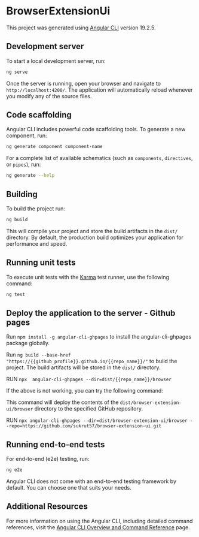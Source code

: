 # BrowserExtensionUi

This project was generated using [Angular CLI](https://github.com/angular/angular-cli) version 19.2.5.

## Development server

To start a local development server, run:

```bash
ng serve
```

Once the server is running, open your browser and navigate to `http://localhost:4200/`. The application will automatically reload whenever you modify any of the source files.

## Code scaffolding

Angular CLI includes powerful code scaffolding tools. To generate a new component, run:

```bash
ng generate component component-name
```

For a complete list of available schematics (such as `components`, `directives`, or `pipes`), run:

```bash
ng generate --help
```

## Building

To build the project run:

```bash
ng build
```

This will compile your project and store the build artifacts in the `dist/` directory. By default, the production build optimizes your application for performance and speed.

## Running unit tests

To execute unit tests with the [Karma](https://karma-runner.github.io) test runner, use the following command:

```bash
ng test
```


## Deploy the application to the server - Github pages
Run `npm install -g angular-cli-ghpages` to install the angular-cli-ghpages package globally.

Run  `ng build --base-href "https://{{github_profile}}.github.io/{{repo_name}}/"` to build the project. The build artifacts will be stored in the `dist/` directory.

RUN `npx  angular-cli-ghpages --dir=dist/{{repo_name}}/browser`

If the above is not working, you can try the following command:

This command will deploy the contents of the `dist/browser-extension-ui/browser` directory to the specified GitHub repository.

RUN `npx angular-cli-ghpages --dir=dist/browser-extension-ui/browser --repo=https://github.com/sukrut57/browser-extension-ui.git`

## Running end-to-end tests

For end-to-end (e2e) testing, run:

```bash
ng e2e
```

Angular CLI does not come with an end-to-end testing framework by default. You can choose one that suits your needs.

## Additional Resources

For more information on using the Angular CLI, including detailed command references, visit the [Angular CLI Overview and Command Reference](https://angular.dev/tools/cli) page.
